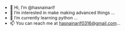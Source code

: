 - 👋 Hi, I’m @hasnainarif
- 👀 I’m interested in make making advanced things ...
- 🌱 I’m currently learning python ...
- 📫 You can reach me  at hasnainarif0316@gmail.com...

<!---
hasnainarif/hasnainarif is a ✨ special ✨ repository because its `README.md` (this file) appears on your GitHub profile.
You can click the Preview link to take a look at your changes.
--->
